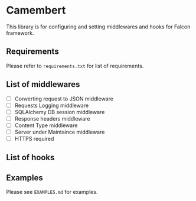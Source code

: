 # Camembert

This library is for configuring and setting middlewares and hooks for Falcon framework.

## Requirements

Please refer to `requirements.txt` for list of requirements.

## List of middlewares

- [ ] Converting request to JSON middleware 
- [ ] Requests Logging middleware
- [ ] SQLAlchemy DB session middleware
- [ ] Response headers middleware
- [ ] Content Type middleware
- [ ] Server under Maintaince middleware
- [ ] HTTPS required

## List of hooks


## Examples

Please see `EXAMPLES.md` for examples.

